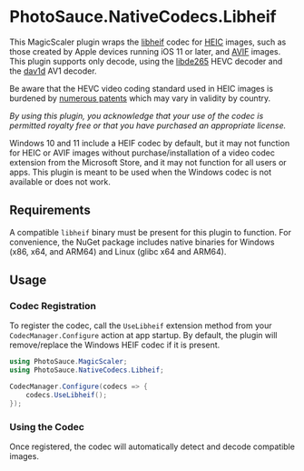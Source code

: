 PhotoSauce.NativeCodecs.Libheif
===============================

This MagicScaler plugin wraps the [libheif](https://github.com/strukturag/libheif) codec for [HEIC](https://en.wikipedia.org/wiki/High_Efficiency_Image_File_Format) images, such as those created by Apple devices running iOS 11 or later, and [AVIF](https://en.wikipedia.org/wiki/AVIF) images.  This plugin supports only decode, using the [libde265](https://github.com/strukturag/libde265) HEVC decoder and the [dav1d](https://code.videolan.org/videolan/dav1d) AV1 decoder.

Be aware that the HEVC video coding standard used in HEIC images is burdened by [numerous patents](https://en.wikipedia.org/wiki/High_Efficiency_Video_Coding#Patent_licensing) which may vary in validity by country.  

*By using this plugin, you acknowledge that your use of the codec is permitted royalty free or that you have purchased an appropriate license.*

Windows 10 and 11 include a HEIF codec by default, but it may not function for HEIC or AVIF images without purchase/installation of a video codec extension from the Microsoft Store, and it may not function for all users or apps.  This plugin is meant to be used when the Windows codec is not available or does not work.

Requirements
------------

A compatible `libheif` binary must be present for this plugin to function.  For convenience, the NuGet package includes native binaries for Windows (x86, x64, and ARM64) and Linux (glibc x64 and ARM64).

Usage
-----

### Codec Registration

To register the codec, call the `UseLibheif` extension method from your `CodecManager.Configure` action at app startup.  By default, the plugin will remove/replace the Windows HEIF codec if it is present.

```C#
using PhotoSauce.MagicScaler;
using PhotoSauce.NativeCodecs.Libheif;

CodecManager.Configure(codecs => {
    codecs.UseLibheif();
});
```

### Using the Codec

Once registered, the codec will automatically detect and decode compatible images.
